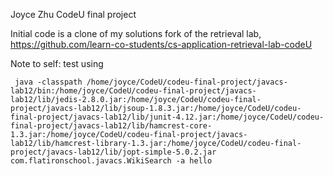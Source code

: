 Joyce Zhu CodeU final project

Initial code is a clone of my solutions fork of the retrieval lab, https://github.com/learn-co-students/cs-application-retrieval-lab-codeU

Note to self: test using

 	 java -classpath /home/joyce/CodeU/codeu-final-project/javacs-lab12/bin:/home/joyce/CodeU/codeu-final-project/javacs-lab12/lib/jedis-2.8.0.jar:/home/joyce/CodeU/codeu-final-project/javacs-lab12/lib/jsoup-1.8.3.jar:/home/joyce/CodeU/codeu-final-project/javacs-lab12/lib/junit-4.12.jar:/home/joyce/CodeU/codeu-final-project/javacs-lab12/lib/hamcrest-core-1.3.jar:/home/joyce/CodeU/codeu-final-project/javacs-lab12/lib/hamcrest-library-1.3.jar:/home/joyce/CodeU/codeu-final-project/javacs-lab12/lib/jopt-simple-5.0.2.jar com.flatironschool.javacs.WikiSearch -a hello